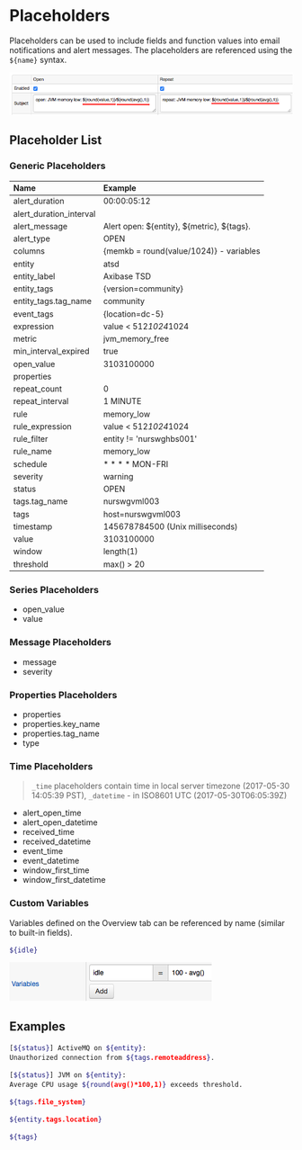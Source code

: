 # Placeholders

Placeholders can be used to include fields and function values into email notifications and alert messages.
The placeholders are referenced using the `${name}` syntax.

![](images/placeholders.png "placeholders")

## Placeholder List

### Generic Placeholders

**Name**|**Example**
:---|:---
alert_duration | 00:00:05:12
alert_duration_interval |
alert_message | Alert open: ${entity}, ${metric}, ${tags}.
alert_type | OPEN
columns | {memkb = round(value/1024)} - variables
entity | atsd
entity_label | Axibase TSD
entity_tags | {version=community}
entity_tags.tag_name | community
event_tags | {location=dc-5}
expression | value < 512*1024*1024
metric | jvm_memory_free
min_interval_expired | true
open_value | 3103100000
properties |
repeat_count | 0
repeat_interval | 1 MINUTE
rule | memory_low
rule_expression | value < 512*1024*1024
rule_filter | entity != 'nurswghbs001'
rule_name | memory_low
schedule | * * * * MON-FRI
severity | warning
status | OPEN
tags.tag_name | nurswgvml003
tags | host=nurswgvml003
timestamp | 145678784500 (Unix milliseconds)
value | 3103100000
window | length(1)
threshold | max() > 20

### Series Placeholders

* open_value
* value

### Message Placeholders

* message
* severity

### Properties Placeholders

* properties
* properties.key_name
* properties.tag_name
* type

### Time Placeholders

> `_time` placeholders contain time in local server timezone (2017-05-30 14:05:39 PST), `_datetime` - in ISO8601 UTC (2017-05-30T06:05:39Z)

* alert_open_time
* alert_open_datetime
* received_time
* received_datetime
* event_time
* event_datetime
* window_first_time
* window_first_datetime

### Custom Variables

Variables defined on the Overview tab can be referenced by name (similar to built-in fields).

```sh
${idle}
```

![](images/variables.png "variables")

## Examples

```sh
[${status}] ActiveMQ on ${entity}:
Unauthorized connection from ${tags.remoteaddress}.
```

```sh
[${status}] JVM on ${entity}:
Average CPU usage ${round(avg()*100,1)} exceeds threshold.
```

```sh
${tags.file_system}
```

```sh
${entity.tags.location}
```

```sh
${tags}
```
